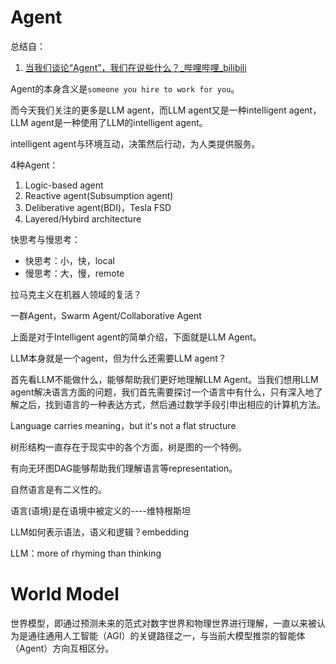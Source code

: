 # Agent

总结自：

1. [当我们谈论“Agent”，我们在说些什么？_哔哩哔哩_bilibili](https://www.bilibili.com/video/BV1GJ4m1N7L7/?spm_id_from=333.999.0.0&vd_source=72864fffb0293637e3fc450e7ffec677)



Agent的本身含义是`someone you hire to work for you`。

而今天我们关注的更多是LLM agent，而LLM agent又是一种intelligent agent，LLM agent是一种使用了LLM的intelligent agent。

intelligent agent与环境互动，决策然后行动，为人类提供服务。



4种Agent：

1. Logic-based agent
2. Reactive agent(Subsumption agent)
3. Deliberative agent(BDI)，Tesla FSD
4. Layered/Hybird architecture



快思考与慢思考：

- 快思考：小，快，local
- 慢思考：大，慢，remote



拉马克主义在机器人领域的复活？



一群Agent，Swarm Agent/Collaborative Agent



上面是对于Intelligent agent的简单介绍，下面就是LLM Agent。

LLM本身就是一个agent，但为什么还需要LLM agent？



首先看LLM不能做什么，能够帮助我们更好地理解LLM Agent。当我们想用LLM agent解决语言方面的问题，我们首先需要探讨一个语言中有什么，只有深入地了解之后，找到语言的一种表达方式，然后通过数学手段引申出相应的计算机方法。

Language carries meaning，but it's not a flat structure





树形结构一直存在于现实中的各个方面，树是图的一个特例。

有向无环图DAG能够帮助我们理解语言等representation。 



自然语言是有二义性的。



语言(语境)是在语境中被定义的----维特根斯坦

LLM如何表示语法，语义和逻辑？embedding



LLM：more of rhyming than thinking



# World Model

世界模型，即通过预测未来的范式对数字世界和物理世界进行理解，一直以来被认为是通往通用人工智能（AGI）的关键路径之一，与当前大模型推崇的智能体（Agent）方向互相区分。